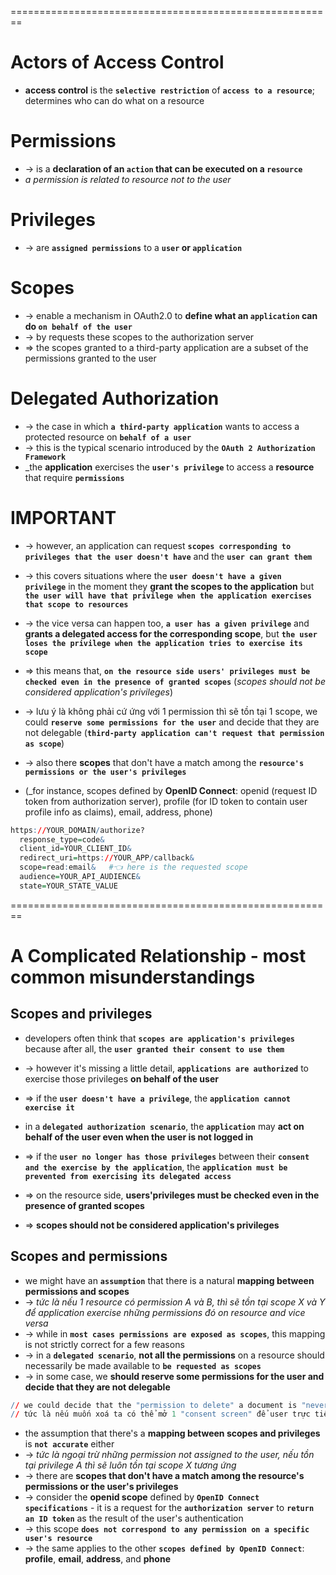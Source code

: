 ========================================================
# Actors of Access Control
* **access control** is the **`selective restriction`** of **`access to a resource`**; determines who can do what on a resource

# Permissions
* -> is a **declaration of an `action` that can be executed on a `resource`**
* _a permission is related to resource not to the user_

# Privileges
* -> are **`assigned permissions`** to a **`user` or `application`**

# Scopes
* -> enable a mechanism in OAuth2.0 to **define what an `application` can do `on behalf of the user`**
* -> by requests these scopes to the authorization server
* => the scopes granted to a third-party application are a subset of the permissions granted to the user

# Delegated Authorization
* -> the case in which **`a third-party application`** wants to access a protected resource on **`behalf of a user`**
* -> this is the typical scenario introduced by the **`OAuth 2 Authorization Framework`**
* _the **application** exercises the **`user's privilege`** to access a **resource** that require **`permissions`**

# IMPORTANT
* -> however, an application can request **`scopes corresponding to privileges that the user doesn't have`** and the **`user can grant them`**
* -> this covers situations where the **`user doesn't have a given privilege`** in the moment they **grant the scopes to the application** but **`the user will have that privilege when the application exercises that scope to resources`**
* -> the vice versa can happen too, **`a user has a given privilege`** and **grants a delegated access for the corresponding scope**, but **`the user loses the privilege when the application tries to exercise its scope`**
* => this means that, **`on the resource side users' privileges must be checked even in the presence of granted scopes`** (_scopes should not be considered application's privileges_)

* -> lưu ý là không phải cứ ứng với 1 permission thì sẽ tồn tại 1 scope, we could **`reserve some permissions for the user`** and decide that they are not delegable (**`third-party application can't request that permission as scope`**)
* -> also there **scopes** that don't have a match among the **`resource's permissions or the user's privileges`** 
* (_for instance, scopes defined by **OpenID Connect**: openid (request ID token from authorization server), profile (for ID token to contain user profile info as claims), email, address, phone)

```r - Example: "scope" shown in the following authorization request
https://YOUR_DOMAIN/authorize?
  response_type=code&
  client_id=YOUR_CLIENT_ID&
  redirect_uri=https://YOUR_APP/callback& 
  scope=read:email&   #👈 here is the requested scope
  audience=YOUR_API_AUDIENCE&
  state=YOUR_STATE_VALUE    
```

========================================================
# A Complicated Relationship - most common misunderstandings

## Scopes and privileges

* developers often think that **`scopes are application's privileges`** because after all, the **`user granted their consent to use them`**
* -> however it's missing a little detail, **`applications are authorized`** to exercise those privileges **on behalf of the user**
* => if the **`user doesn't have a privilege`**, the **`application cannot exercise it`**

* in a **`delegated authorization scenario`**, the **`application`** may **act on behalf of the user even when the user is not logged in**
* => if the **`user no longer has those privileges`** between their **`consent and the exercise by the application`**, the **`application must be prevented from exercising its delegated access`**
* => on the resource side, **users'privileges must be checked even in the presence of granted scopes**

* => **scopes should not be considered application's privileges**

## Scopes and permissions
* we might have an **`assumption`** that there is a natural **mapping between permissions and scopes**
* -> _tức là nếu 1 resource có permission A và B, thì sẽ tồn tại scope X và Y để application exercise những permissions đó on resource and vice versa_
* -> while in **`most cases permissions are exposed as scopes`**, this mapping is not strictly correct for a few reasons
* -> in a **`delegated scenario`**, **not all the permissions** on a resource should necessarily be made available to **`be requested as scopes`**
* -> in some case, we **should reserve some permissions for the user and decide that they are not delegable**

```r - For example
// we could decide that the "permission to delete" a document is "never delegated" to a third-party application
// tức là nếu muốn xoá ta có thể mở 1 "consent screen" để user trực tiếp quyết định có nên xoá không
```

* the assumption that there's a **mapping between scopes and privileges** is **`not accurate`** either
* -> _tức là ngoại trừ những permission not assigned to the user, nếu tồn tại privilege A thì sẽ luôn tồn tại scope X tương ứng_
* -> there are **scopes that don't have a match among the resource's permissions or the user's privileges**
* -> consider the **openid scope** defined by **`OpenID Connect specifications`** - it is a request for the **`authorization server`** to **`return an ID token`** as the result of the user's authentication
* -> this scope **`does not correspond to any permission on a specific user's resource`**
* -> the same applies to the other **`scopes defined by OpenID Connect`**: **profile**, **email**, **address**, and **phone**